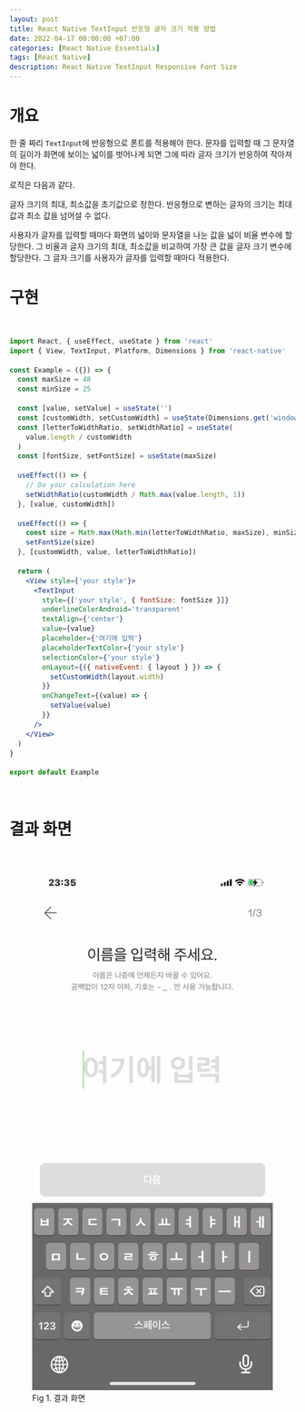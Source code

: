 ```yaml
---
layout: post
title: React Native TextInput 반응형 글자 크기 적용 방법
date: 2022-04-17 00:00:00 +07:00
categories: [React Native Essentials]
tags: [React Native]
description: React Native TextInput Responsive Font Size
---
```


# 개요

한 줄 짜리 `TextInput`에 반응형으로 폰트를 적용해야 한다. 문자를 입력할 때 그 문자열의 길이가 화면에 보이는 넓이를 벗어나게 되면 그에 따라 글자 크기가 반응하여 작아져야 한다.

로직은 다음과 같다.

글자 크기의 최대, 최소값을 초기값으로 정한다. 반응형으로 변하는 글자의 크기는 최대 값과 최소 값을 넘어설 수 없다.

사용자가 글자를 입력할 때마다 화면의 넓이와 문자열을 나눈 값을 넓이 비율 변수에 할당한다. 그 비율과 글자 크기의 최대, 최소값을 비교하여 가장 큰 값을 글자 크기 변수에 할당한다. 그 글자 크기를 사용자가 글자를 입력할 때마다 적용한다.

# 구현

<br>

```jsx
import React, { useEffect, useState } from 'react'
import { View, TextInput, Platform, Dimensions } from 'react-native'

const Example = ({}) => {
  const maxSize = 48
  const minSize = 25

  const [value, setValue] = useState('')
  const [customWidth, setCustomWidth] = useState(Dimensions.get('window').width)
  const [letterToWidthRatio, setWidthRatio] = useState(
    value.length / customWidth
  )
  const [fontSize, setFontSize] = useState(maxSize)

  useEffect(() => {
    // Do your calculation here
    setWidthRatio(customWidth / Math.max(value.length, 1))
  }, [value, customWidth])

  useEffect(() => {
    const size = Math.max(Math.min(letterToWidthRatio, maxSize), minSize)
    setFontSize(size)
  }, [customWidth, value, letterToWidthRatio])

  return (
    <View style={'your style'}>
      <TextInput
        style={['your style', { fontSize: fontSize }]}
        underlineColorAndroid='transparent'
        textAlign={'center'}
        value={value}
        placeholder={'여기에 입력'}
        placeholderTextColor={'your style'}
        selectionColor={'your style'}
        onLayout={({ nativeEvent: { layout } }) => {
          setCustomWidth(layout.width)
        }}
        onChangeText={(value) => {
          setValue(value)
        }}
      />
    </View>
  )
}

export default Example
```

<br>

# 결과 화면

<br>

<figure>
<img src="./../../images/responsivefontsize.gif" alt="responsivefontsize">
<figcaption>Fig 1. 결과 화면</figcaption>
</figure>

<br>
